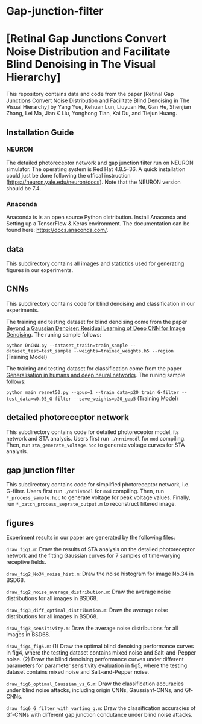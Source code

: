 # Gap-junction-filter
# [Retinal Gap Junctions Convert Noise Distribution and Facilitate Blind Denoising in The Visual Hierarchy]

This repository contains data and code from the paper [Retinal Gap Junctions Convert Noise Distribution and Facilitate Blind Denoising in The Visual Hierarchy] by Yang Yue, Kehuan Lun, Liuyuan He, Gan He, Shenjian Zhang, Lei Ma, Jian K Liu, Yonghong Tian, Kai Du, and Tiejun Huang. 

## Installation Guide

### NEURON
The detailed photoreceptor network and gap junction filter run on NEURON simulator. The operating system is Red Hat 4.8.5-36. A quick installation could just be done following the offical instruction (https://neuron.yale.edu/neuron/docs). Note that the NEURON version should be 7.4. 

### Anaconda
Anaconda is is an open source Python distribution. Install Anaconda and Setting up a TensorFlow & Keras environment. The documentation can be found here: https://docs.anaconda.com/. 

## data
This subdirectory contains all images and statictics used for generating figures in our experiments.

## CNNs
This subdirectory contains code for blind denoising and classification in our experiments.

The training and testing dataset for blind denoising come from the paper [Beyond a Gaussian Denoiser: Residual Learning of Deep CNN for Image Denoising](https://arxiv.org/abs/1608.03981). The runing sample follows:

`python DnCNN.py --dataset_traiin=train_sample --dataset_test=test_sample --weights=trained_weights.h5 --region` (Training Model)

The training and testing dataset for classification come 
from the paper [Generalisation in humans and deep neural networks](https://arxiv.org/abs/1808.08750). The runing sample follows: 

`python main_resnet50.py --gpus=1 --train_data=p20_train_G-filter --test_data=w0.05_G-filter --save_weights=p20_gap5` (Training Model)

## detailed photoreceptor network
This subdirectory contains code for detailed photoreceptor model, its network and STA analysis. 
Users first run `./nrnivmodl` for `mod` compiling. Then, run `sta_generate_voltage.hoc` to generate voltage curves for STA analysis.

## gap junction filter
This subdirectory contains code for simplified photoreceptor network, i.e. G-filter.
Users first run `./nrnivmodl` for `mod` compiling. Then, run `*_process_sample.hoc` to generate voltage for peak voltage values. Finally, run `*_batch_process_seprate_output.m` to reconstruct filtered image.

## figures
Experiment results in our paper are generated by the following files:

`draw_fig1.m`: Draw the results of STA analysis on the detailed photoreceptor network and the fitting Gaussian curves for 7 samples of time-varying receptive fields.

`draw_fig2_No34_noise_hist.m`: Draw the noise histogram for image No.34 in BSD68.

`draw_fig2_noise_average_distribution.m`: Draw the average noise distributions for all images in BSD68.

`draw_fig3_diff_optimal_distribution.m`: Draw the average noise distributions for all images in BSD68.

`draw_fig3_sensitivity.m`: Draw the average noise distributions for all images in BSD68.

`draw_fig4_fig5.m`: (1) Draw the optimal blind denoising performance curves in fig4, where the testing dataset contains mixed noise and Salt-and-Pepper noise. (2) Draw the blind denoising performance curves under different parameters for parameter sensitivity evaluation in fig5, where the testing dataset contains mixed noise and Salt-and-Pepper noise.

`draw_fig6_optimal_Gaussian_vs_G.m`: Draw the classification accuracies under blind noise attacks, including origin CNNs, Gaussianf-CNNs, and Gf-CNNs.

`draw_fig6_G_filter_with_varting_g.m`: Draw the classification accuracies of Gf-CNNs with different gap junction condutance under blind noise attacks.

